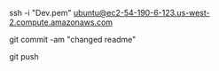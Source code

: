 ssh -i "Dev.pem" ubuntu@ec2-54-190-6-123.us-west-2.compute.amazonaws.com


git commit -am "changed readme"

git push

